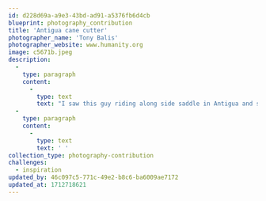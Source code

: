 ```yaml
---
id: d228d69a-a9e3-43bd-ad91-a5376fb6d4cb
blueprint: photography_contribution
title: 'Antigua cane cutter'
photographer_name: 'Tony Balis'
photographer_website: www.humanity.org
image: c5671b.jpeg
description:
  -
    type: paragraph
    content:
      -
        type: text
        text: "I saw this guy riding along side saddle in Antigua and stopped to talk. He thought that a clean-cut white guy might want to buy drugs. I said no, I wanted to photograph him and his donkey. He was delighted. So I asked him to ride out a little into the field next to the road and then turn and charge at me with the machete. That's how I got such a natural smile!"
  -
    type: paragraph
    content:
      -
        type: text
        text: ' '
collection_type: photography-contribution
challenges:
  - inspiration
updated_by: 46c097c5-771c-49e2-b8c6-ba6009ae7172
updated_at: 1712718621
---
```


